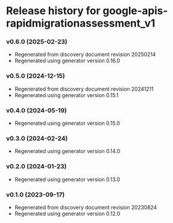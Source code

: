 # Release history for google-apis-rapidmigrationassessment_v1

### v0.6.0 (2025-02-23)

* Regenerated from discovery document revision 20250214
* Regenerated using generator version 0.16.0

### v0.5.0 (2024-12-15)

* Regenerated from discovery document revision 20241211
* Regenerated using generator version 0.15.1

### v0.4.0 (2024-05-19)

* Regenerated using generator version 0.15.0

### v0.3.0 (2024-02-24)

* Regenerated using generator version 0.14.0

### v0.2.0 (2024-01-23)

* Regenerated using generator version 0.13.0

### v0.1.0 (2023-09-17)

* Regenerated from discovery document revision 20230824
* Regenerated using generator version 0.12.0

